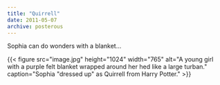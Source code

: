 ```yaml
---
title: "Quirrell"
date: 2011-05-07
archive: posterous
---
```


Sophia can do wonders with a blanket…

{{< figure 
	src="image.jpg" 
	height="1024" 
	width="765" 
	alt="A young girl with a purple felt blanket wrapped around her hed like a large turban." 
	caption="Sophia \"dressed up\" as Quirrell from Harry Potter." >}}
	
	